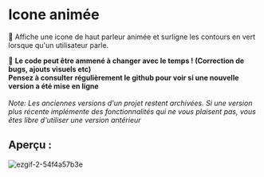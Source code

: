 # Icone animée
:scroll: Affiche une icone de haut parleur animée et surligne les contours en vert lorsque qu'un utilisateur parle.

:speech_balloon: **Le code peut être ammené à changer avec le temps ! (Correction de bugs, ajouts visuels etc)** <br /> 
**Pensez à consulter régulièrement le github pour voir si une nouvelle version a été mise en ligne** <br /><br />
*Note: Les anciennes versions d'un projet restent archivées. Si une version plus récente implémente des fonctionnalités qui ne vous plaisent pas, vous êtes libre d'utiliser une version antérieur*


## Aperçu :


![ezgif-2-54f4a57b3e](https://user-images.githubusercontent.com/72102780/176675257-91cbb6d7-dc2b-4cc2-83d7-278062324d61.gif)


